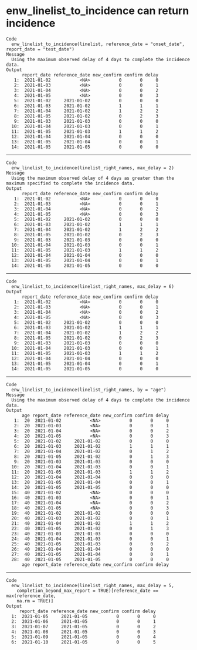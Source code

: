 # enw_linelist_to_incidence can return incidence

    Code
      enw_linelist_to_incidence(linelist, reference_date = "onset_date", report_date = "test_date")
    Message
      Using the maximum observed delay of 4 days to complete the incidence data.
    Output
          report_date reference_date new_confirm confirm delay
       1:  2021-01-02           <NA>           0       0     0
       2:  2021-01-03           <NA>           0       0     1
       3:  2021-01-04           <NA>           0       0     2
       4:  2021-01-05           <NA>           0       0     3
       5:  2021-01-02     2021-01-02           0       0     0
       6:  2021-01-03     2021-01-02           1       1     1
       7:  2021-01-04     2021-01-02           1       2     2
       8:  2021-01-05     2021-01-02           0       2     3
       9:  2021-01-03     2021-01-03           0       0     0
      10:  2021-01-04     2021-01-03           0       0     1
      11:  2021-01-05     2021-01-03           1       1     2
      12:  2021-01-04     2021-01-04           0       0     0
      13:  2021-01-05     2021-01-04           0       0     1
      14:  2021-01-05     2021-01-05           0       0     0

---

    Code
      enw_linelist_to_incidence(linelist_right_names, max_delay = 2)
    Message
      Using the maximum observed delay of 4 days as greater than the maximum specified to complete the incidence data.
    Output
          report_date reference_date new_confirm confirm delay
       1:  2021-01-02           <NA>           0       0     0
       2:  2021-01-03           <NA>           0       0     1
       3:  2021-01-04           <NA>           0       0     2
       4:  2021-01-05           <NA>           0       0     3
       5:  2021-01-02     2021-01-02           0       0     0
       6:  2021-01-03     2021-01-02           1       1     1
       7:  2021-01-04     2021-01-02           1       2     2
       8:  2021-01-05     2021-01-02           0       2     3
       9:  2021-01-03     2021-01-03           0       0     0
      10:  2021-01-04     2021-01-03           0       0     1
      11:  2021-01-05     2021-01-03           1       1     2
      12:  2021-01-04     2021-01-04           0       0     0
      13:  2021-01-05     2021-01-04           0       0     1
      14:  2021-01-05     2021-01-05           0       0     0

---

    Code
      enw_linelist_to_incidence(linelist_right_names, max_delay = 6)
    Output
          report_date reference_date new_confirm confirm delay
       1:  2021-01-02           <NA>           0       0     0
       2:  2021-01-03           <NA>           0       0     1
       3:  2021-01-04           <NA>           0       0     2
       4:  2021-01-05           <NA>           0       0     3
       5:  2021-01-02     2021-01-02           0       0     0
       6:  2021-01-03     2021-01-02           1       1     1
       7:  2021-01-04     2021-01-02           1       2     2
       8:  2021-01-05     2021-01-02           0       2     3
       9:  2021-01-03     2021-01-03           0       0     0
      10:  2021-01-04     2021-01-03           0       0     1
      11:  2021-01-05     2021-01-03           1       1     2
      12:  2021-01-04     2021-01-04           0       0     0
      13:  2021-01-05     2021-01-04           0       0     1
      14:  2021-01-05     2021-01-05           0       0     0

---

    Code
      enw_linelist_to_incidence(linelist_right_names, by = "age")
    Message
      Using the maximum observed delay of 4 days to complete the incidence data.
    Output
          age report_date reference_date new_confirm confirm delay
       1:  20  2021-01-02           <NA>           0       0     0
       2:  20  2021-01-03           <NA>           0       0     1
       3:  20  2021-01-04           <NA>           0       0     2
       4:  20  2021-01-05           <NA>           0       0     3
       5:  20  2021-01-02     2021-01-02           0       0     0
       6:  20  2021-01-03     2021-01-02           1       1     1
       7:  20  2021-01-04     2021-01-02           0       1     2
       8:  20  2021-01-05     2021-01-02           0       1     3
       9:  20  2021-01-03     2021-01-03           0       0     0
      10:  20  2021-01-04     2021-01-03           0       0     1
      11:  20  2021-01-05     2021-01-03           1       1     2
      12:  20  2021-01-04     2021-01-04           0       0     0
      13:  20  2021-01-05     2021-01-04           0       0     1
      14:  20  2021-01-05     2021-01-05           0       0     0
      15:  40  2021-01-02           <NA>           0       0     0
      16:  40  2021-01-03           <NA>           0       0     1
      17:  40  2021-01-04           <NA>           0       0     2
      18:  40  2021-01-05           <NA>           0       0     3
      19:  40  2021-01-02     2021-01-02           0       0     0
      20:  40  2021-01-03     2021-01-02           0       0     1
      21:  40  2021-01-04     2021-01-02           1       1     2
      22:  40  2021-01-05     2021-01-02           0       1     3
      23:  40  2021-01-03     2021-01-03           0       0     0
      24:  40  2021-01-04     2021-01-03           0       0     1
      25:  40  2021-01-05     2021-01-03           0       0     2
      26:  40  2021-01-04     2021-01-04           0       0     0
      27:  40  2021-01-05     2021-01-04           0       0     1
      28:  40  2021-01-05     2021-01-05           0       0     0
          age report_date reference_date new_confirm confirm delay

---

    Code
      enw_linelist_to_incidence(linelist_right_names, max_delay = 5,
        completion_beyond_max_report = TRUE)[reference_date == max(reference_date,
        na.rm = TRUE)]
    Output
         report_date reference_date new_confirm confirm delay
      1:  2021-01-05     2021-01-05           0       0     0
      2:  2021-01-06     2021-01-05           0       0     1
      3:  2021-01-07     2021-01-05           0       0     2
      4:  2021-01-08     2021-01-05           0       0     3
      5:  2021-01-09     2021-01-05           0       0     4
      6:  2021-01-10     2021-01-05           0       0     5

